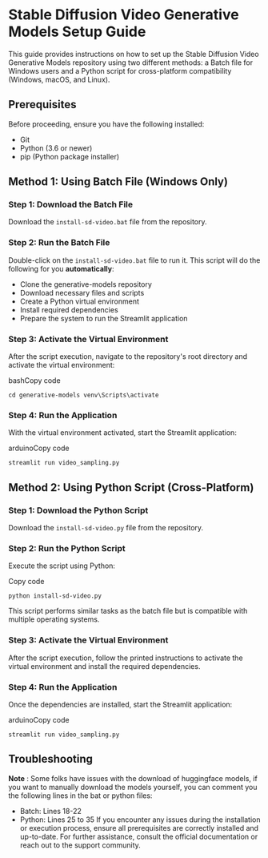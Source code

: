 
# Stable Diffusion Video Generative Models Setup Guide

This guide provides instructions on how to set up the Stable Diffusion Video Generative Models repository using two different methods: a Batch file for Windows users and a Python script for cross-platform compatibility (Windows, macOS, and Linux).

## Prerequisites

Before proceeding, ensure you have the following installed:

-   Git
-   Python (3.6 or newer)
-   pip (Python package installer)

## Method 1: Using Batch File (Windows Only)

### Step 1: Download the Batch File

Download the `install-sd-video.bat` file from the repository.

### Step 2: Run the Batch File

Double-click on the `install-sd-video.bat` file to run it. This script will do the following for you **automatically**:

-   Clone the generative-models repository
-   Download necessary files and scripts
-   Create a Python virtual environment
-   Install required dependencies
-   Prepare the system to run the Streamlit application

### Step 3: Activate the Virtual Environment

After the script execution, navigate to the repository's root directory and activate the virtual environment:

bashCopy code

`cd generative-models
venv\Scripts\activate` 

### Step 4: Run the Application

With the virtual environment activated, start the Streamlit application:

arduinoCopy code

`streamlit run video_sampling.py` 

## Method 2: Using Python Script (Cross-Platform)

### Step 1: Download the Python Script

Download the `install-sd-video.py` file from the repository.

### Step 2: Run the Python Script

Execute the script using Python:

Copy code

`python install-sd-video.py` 

This script performs similar tasks as the batch file but is compatible with multiple operating systems.

### Step 3: Activate the Virtual Environment

After the script execution, follow the printed instructions to activate the virtual environment and install the required dependencies.

### Step 4: Run the Application

Once the dependencies are installed, start the Streamlit application:

arduinoCopy code

`streamlit run video_sampling.py` 

## Troubleshooting
**Note** : Some folks have issues with the download of huggingface models, if you want to manually download the models yourself, you can comment you the following lines in the bat or python files:
* Batch: Lines 18-22
* Python: Lines 25 to 35
If you encounter any issues during the installation or execution process, ensure all prerequisites are correctly installed and up-to-date. For further assistance, consult the official documentation or reach out to the support community.
